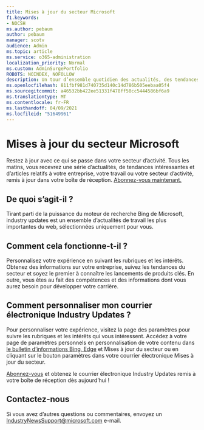 ```yaml
---
title: Mises à jour du secteur Microsoft
f1.keywords:
- NOCSH
ms.author: pebaum
author: pebaum
manager: scotv
audience: Admin
ms.topic: article
ms.service: o365-administration
localization_priority: Normal
ms.custom: AdminSurgePortfolio
ROBOTS: NOINDEX, NOFOLLOW
description: Un tour d’ensemble quotidien des actualités, des tendances et des articles relatifs à votre entreprise, votre travail ou votre secteur sont remis à jour dans votre boîte de réception.
ms.openlocfilehash: 811fbf981d740735d140c14d786b505eebaa05f4
ms.sourcegitcommit: a46532bb422ee51331f478ff50cc5444586bf6a9
ms.translationtype: MT
ms.contentlocale: fr-FR
ms.lasthandoff: 04/09/2021
ms.locfileid: "51649961"
---
```

# <a name="microsoft-industry-updates"></a>Mises à jour du secteur Microsoft

Restez à jour avec ce qui se passe dans votre secteur d’activité. Tous les matins, vous recevrez une série d’actualités, de tendances intéressantes et d’articles relatifs à votre entreprise, votre travail ou votre secteur d’activité, remis à jour dans votre boîte de réception. [Abonnez-vous maintenant.](https://www.bing.com/news/professional?pn=setting&mkt=en-us&asnl=1&form)

## <a name="what-is-it"></a>De quoi s’agit-il ?

Tirant parti de la puissance du moteur de recherche Bing de Microsoft, industry updates est un ensemble d’actualités de travail les plus importantes du web, sélectionnées uniquement pour vous.

## <a name="how-does-it-work"></a>Comment cela fonctionne-t-il ?

Personnalisez votre expérience en suivant les rubriques et les intérêts. Obtenez des informations sur votre entreprise, suivez les tendances du secteur et soyez le premier à connaître les lancements de produits clés. En outre, vous êtes au fait des compétences et des informations dont vous aurez besoin pour développer votre carrière.

## <a name="how-do-i-customize-my-industry-updates-email"></a>Comment personnaliser mon courrier électronique Industry Updates ?

Pour personnaliser votre expérience, visitez la page des paramètres pour suivre les rubriques et les intérêts qui vous intéressent. Accédez à votre page de paramètres personnels en personnalisation de votre contenu dans [le bulletin d’informations Bing, Edge](https://www.bing.com/news/professional?pn=setting&mkt=en-us&form=BAWLOG&frb=1) et Mises à jour du secteur ou en cliquant sur le bouton paramètres dans votre courrier électronique Mises à jour du secteur.

[Abonnez-vous](https://www.bing.com/news/professional?pn=setting&mkt=en-us&asnl=1&form=BAWLOG&frb=1) et obtenez le courrier électronique Industry Updates remis à votre boîte de réception dès aujourd’hui !

## <a name="contact-us"></a>Contactez-nous

Si vous avez d’autres questions ou commentaires, envoyez un <IndustryNewsSupport@microsoft.com> e-mail.

